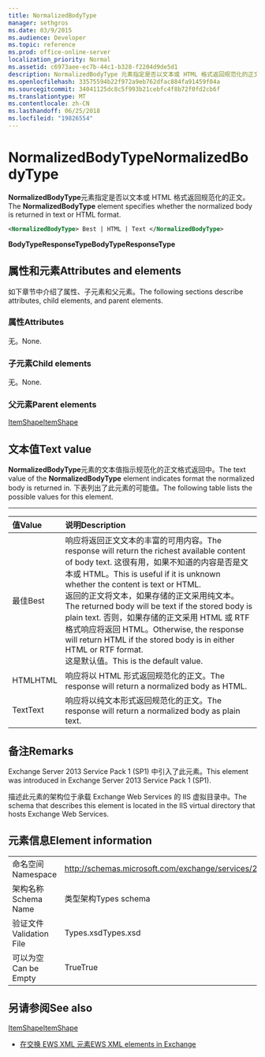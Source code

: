 ```yaml
---
title: NormalizedBodyType
manager: sethgros
ms.date: 03/9/2015
ms.audience: Developer
ms.topic: reference
ms.prod: office-online-server
localization_priority: Normal
ms.assetid: c6973aee-ec7b-44c1-b328-f2204d9de5d1
description: NormalizedBodyType 元素指定是否以文本或 HTML 格式返回规范化的正文。
ms.openlocfilehash: 33575594b22f972a9eb762dfac884fa91459f04a
ms.sourcegitcommit: 34041125dc8c5f993b21cebfc4f8b72f0fd2cb6f
ms.translationtype: MT
ms.contentlocale: zh-CN
ms.lasthandoff: 06/25/2018
ms.locfileid: "19826554"
---
```

# <a name="normalizedbodytype"></a><span data-ttu-id="74da2-103">NormalizedBodyType</span><span class="sxs-lookup"><span data-stu-id="74da2-103">NormalizedBodyType</span></span>

<span data-ttu-id="74da2-104">**NormalizedBodyType**元素指定是否以文本或 HTML 格式返回规范化的正文。</span><span class="sxs-lookup"><span data-stu-id="74da2-104">The **NormalizedBodyType** element specifies whether the normalized body is returned in text or HTML format.</span></span> 
  
```XML
<NormalizedBodyType> Best | HTML | Text </NormalizedBodyType>
```

 <span data-ttu-id="74da2-105">**BodyTypeResponseType**</span><span class="sxs-lookup"><span data-stu-id="74da2-105">**BodyTypeResponseType**</span></span>
## <a name="attributes-and-elements"></a><span data-ttu-id="74da2-106">属性和元素</span><span class="sxs-lookup"><span data-stu-id="74da2-106">Attributes and elements</span></span>

<span data-ttu-id="74da2-107">如下章节中介绍了属性、子元素和父元素。</span><span class="sxs-lookup"><span data-stu-id="74da2-107">The following sections describe attributes, child elements, and parent elements.</span></span>
  
### <a name="attributes"></a><span data-ttu-id="74da2-108">属性</span><span class="sxs-lookup"><span data-stu-id="74da2-108">Attributes</span></span>

<span data-ttu-id="74da2-109">无。</span><span class="sxs-lookup"><span data-stu-id="74da2-109">None.</span></span>
  
### <a name="child-elements"></a><span data-ttu-id="74da2-110">子元素</span><span class="sxs-lookup"><span data-stu-id="74da2-110">Child elements</span></span>

<span data-ttu-id="74da2-111">无。</span><span class="sxs-lookup"><span data-stu-id="74da2-111">None.</span></span>
  
### <a name="parent-elements"></a><span data-ttu-id="74da2-112">父元素</span><span class="sxs-lookup"><span data-stu-id="74da2-112">Parent elements</span></span>

[<span data-ttu-id="74da2-113">ItemShape</span><span class="sxs-lookup"><span data-stu-id="74da2-113">ItemShape</span></span>](itemshape.md)
  
## <a name="text-value"></a><span data-ttu-id="74da2-114">文本值</span><span class="sxs-lookup"><span data-stu-id="74da2-114">Text value</span></span>

<span data-ttu-id="74da2-115">**NormalizedBodyType**元素的文本值指示规范化的正文格式返回中。</span><span class="sxs-lookup"><span data-stu-id="74da2-115">The text value of the **NormalizedBodyType** element indicates format the normalized body is returned in.</span></span> <span data-ttu-id="74da2-116">下表列出了此元素的可能值。</span><span class="sxs-lookup"><span data-stu-id="74da2-116">The following table lists the possible values for this element.</span></span> 
  
****

|<span data-ttu-id="74da2-117">**值**</span><span class="sxs-lookup"><span data-stu-id="74da2-117">**Value**</span></span>|<span data-ttu-id="74da2-118">**说明**</span><span class="sxs-lookup"><span data-stu-id="74da2-118">**Description**</span></span>|
|:-----|:-----|
|<span data-ttu-id="74da2-119">最佳</span><span class="sxs-lookup"><span data-stu-id="74da2-119">Best</span></span>  <br/> |<span data-ttu-id="74da2-120">响应将返回正文文本的丰富的可用内容。</span><span class="sxs-lookup"><span data-stu-id="74da2-120">The response will return the richest available content of body text.</span></span> <span data-ttu-id="74da2-121">这很有用，如果不知道的内容是否是文本或 HTML。</span><span class="sxs-lookup"><span data-stu-id="74da2-121">This is useful if it is unknown whether the content is text or HTML.</span></span>  <br/> <span data-ttu-id="74da2-122">返回的正文将文本，如果存储的正文采用纯文本。</span><span class="sxs-lookup"><span data-stu-id="74da2-122">The returned body will be text if the stored body is plain text.</span></span> <span data-ttu-id="74da2-123">否则，如果存储的正文采用 HTML 或 RTF 格式响应将返回 HTML。</span><span class="sxs-lookup"><span data-stu-id="74da2-123">Otherwise, the response will return HTML if the stored body is in either HTML or RTF format.</span></span>  <br/> <span data-ttu-id="74da2-124">这是默认值。</span><span class="sxs-lookup"><span data-stu-id="74da2-124">This is the default value.</span></span>  <br/> |
|<span data-ttu-id="74da2-125">HTML</span><span class="sxs-lookup"><span data-stu-id="74da2-125">HTML</span></span>  <br/> |<span data-ttu-id="74da2-126">响应将以 HTML 形式返回规范化的正文。</span><span class="sxs-lookup"><span data-stu-id="74da2-126">The response will return a normalized body as HTML.</span></span>  <br/> |
|<span data-ttu-id="74da2-127">Text</span><span class="sxs-lookup"><span data-stu-id="74da2-127">Text</span></span>  <br/> |<span data-ttu-id="74da2-128">响应将以纯文本形式返回规范化的正文。</span><span class="sxs-lookup"><span data-stu-id="74da2-128">The response will return a normalized body as plain text.</span></span>  <br/> |
   
## <a name="remarks"></a><span data-ttu-id="74da2-129">备注</span><span class="sxs-lookup"><span data-stu-id="74da2-129">Remarks</span></span>

<span data-ttu-id="74da2-130">Exchange Server 2013 Service Pack 1 (SP1) 中引入了此元素。</span><span class="sxs-lookup"><span data-stu-id="74da2-130">This element was introduced in Exchange Server 2013 Service Pack 1 (SP1).</span></span>
  
<span data-ttu-id="74da2-131">描述此元素的架构位于承载 Exchange Web Services 的 IIS 虚拟目录中。</span><span class="sxs-lookup"><span data-stu-id="74da2-131">The schema that describes this element is located in the IIS virtual directory that hosts Exchange Web Services.</span></span>
  
## <a name="element-information"></a><span data-ttu-id="74da2-132">元素信息</span><span class="sxs-lookup"><span data-stu-id="74da2-132">Element information</span></span>

|||
|:-----|:-----|
|<span data-ttu-id="74da2-133">命名空间</span><span class="sxs-lookup"><span data-stu-id="74da2-133">Namespace</span></span>  <br/> |http://schemas.microsoft.com/exchange/services/2006/types  <br/> |
|<span data-ttu-id="74da2-134">架构名称</span><span class="sxs-lookup"><span data-stu-id="74da2-134">Schema Name</span></span>  <br/> |<span data-ttu-id="74da2-135">类型架构</span><span class="sxs-lookup"><span data-stu-id="74da2-135">Types schema</span></span>  <br/> |
|<span data-ttu-id="74da2-136">验证文件</span><span class="sxs-lookup"><span data-stu-id="74da2-136">Validation File</span></span>  <br/> |<span data-ttu-id="74da2-137">Types.xsd</span><span class="sxs-lookup"><span data-stu-id="74da2-137">Types.xsd</span></span>  <br/> |
|<span data-ttu-id="74da2-138">可以为空</span><span class="sxs-lookup"><span data-stu-id="74da2-138">Can be Empty</span></span>  <br/> |<span data-ttu-id="74da2-139">True</span><span class="sxs-lookup"><span data-stu-id="74da2-139">True</span></span>  <br/> |
   
## <a name="see-also"></a><span data-ttu-id="74da2-140">另请参阅</span><span class="sxs-lookup"><span data-stu-id="74da2-140">See also</span></span>



[<span data-ttu-id="74da2-141">ItemShape</span><span class="sxs-lookup"><span data-stu-id="74da2-141">ItemShape</span></span>](itemshape.md)


- [<span data-ttu-id="74da2-142">在交换 EWS XML 元素</span><span class="sxs-lookup"><span data-stu-id="74da2-142">EWS XML elements in Exchange</span></span>](ews-xml-elements-in-exchange.md)

